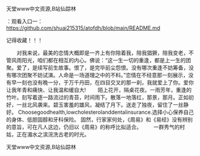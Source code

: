 天堂www中文资源,B站仙踪林

：观看入口一：https://github.com/shuai215315/atofdh/blob/main/README.md


记得收藏！！！



　　对我来说，最美的恋情大概即是一齐上有你陪着我，陪我猖獗，陪我变老，不管风雨阳光，咱们都在相互的内心。佛说：“这一生一切的重逢，都是上一生的团聚。爱了，是续写前生故事。恨了，是完毕前尘怨恨。没有哪次重逢不妨筹备，没有哪次团聚不妨试演。人命是一场道理之中的不料。”恋情在不经意那一刻展示，没有早一刻也没有晚一分，于万千丹田，在四目交叉的那一刹，我就爱上了你。爱你让我年青和痛快、让我温和缓自大!
　　陌上花开，隔桌花夜。一雨芳年，重逢的竹叶。刻写着逐一路流过的青苔，时间雨下。散落一地落红，那景，那月。正如初好，一丝北风袭来。碧玉害羞的雄风，凝结了月下。送走了独夜，留住了一丝静好。
	Choosegoodhealth,lowcholesterolanddentalinsurance.选择小心保养自己的身体、低胆固醇和牙科保险。
固然，行家家何处，《周易》和《易经》没有辨别的意旨，可在凡人这边，仍旧以《周易》的称呼比拟适合。
　　一群秀气的村姑，正在湄水之滨浣洗古老的时光。







天堂www中文资源,B站仙踪林
